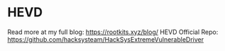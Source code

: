 # HEVD

Read more at my full blog: https://rootkits.xyz/blog/
HEVD Official Repo: https://github.com/hacksysteam/HackSysExtremeVulnerableDriver
